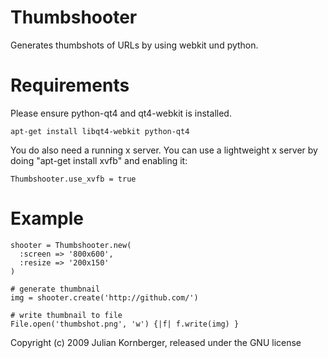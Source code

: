 Thumbshooter
============

Generates thumbshots of URLs by using webkit und python.


Requirements
============

Please ensure python-qt4 and qt4-webkit is installed.

    apt-get install libqt4-webkit python-qt4

You do also need a running x server. You can use a lightweight
x server by doing "apt-get install xvfb" and enabling it:

    Thumbshooter.use_xvfb = true

Example
=======

    shooter = Thumbshooter.new(
      :screen => '800x600',
      :resize => '200x150'
    )
    
    # generate thumbnail
    img = shooter.create('http://github.com/')
    
    # write thumbnail to file
    File.open('thumbshot.png', 'w') {|f| f.write(img) }



Copyright (c) 2009 Julian Kornberger, released under the GNU license
